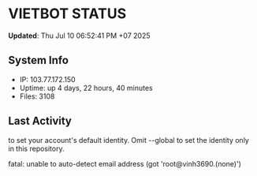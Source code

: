 # VIETBOT STATUS
**Updated**: Thu Jul 10 06:52:41 PM +07 2025

## System Info
- IP: 103.77.172.150
- Uptime: up 4 days, 22 hours, 40 minutes
- Files: 3108

## Last Activity

to set your account's default identity.
Omit --global to set the identity only in this repository.

fatal: unable to auto-detect email address (got 'root@vinh3690.(none)')
